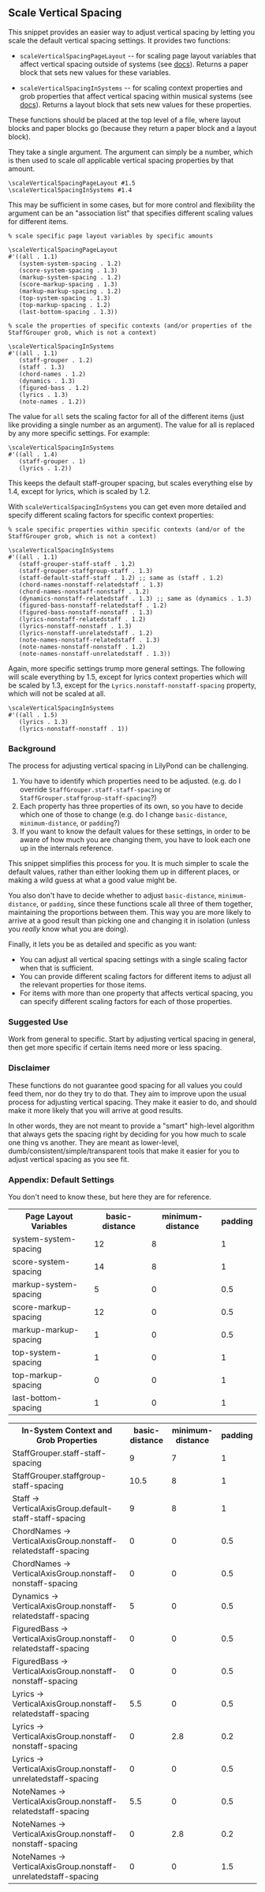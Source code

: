 ## Scale Vertical Spacing

This snippet provides an easier way to adjust vertical spacing by letting you scale the default vertical spacing settings.  It provides two functions:

* `scaleVerticalSpacingPageLayout` -- for scaling page layout variables that affect vertical spacing outside of systems (see [docs](http://lilypond.org/doc/v2.18/Documentation/notation/flexible-vertical-spacing-paper-variables)). Returns a paper block that sets new values for these variables.

* `scaleVerticalSpacingInSystems` -- for scaling context properties and grob properties that affect vertical spacing within musical systems (see [docs](http://lilypond.org/doc/v2.18/Documentation/notation/flexible-vertical-spacing-within-systems)). Returns a layout block that sets new values for these properties. 

These functions should be placed at the top level of a file, where layout blocks and paper blocks go (because they return a paper block and a layout block).  

They take a single argument.  The argument can simply be a number, which is then used to scale _all_ applicable vertical spacing properties by that amount. 

    \scaleVerticalSpacingPageLayout #1.5
    \scaleVerticalSpacingInSystems #1.4

This may be sufficient in some cases, but for more control and flexibility the argument can be an "association list" that specifies different scaling values for different items.

    % scale specific page layout variables by specific amounts
    
    \scaleVerticalSpacingPageLayout
    #'((all . 1.1)
       (system-system-spacing . 1.2)
       (score-system-spacing . 1.3)
       (markup-system-spacing . 1.2)
       (score-markup-spacing . 1.3)
       (markup-markup-spacing . 1.2)
       (top-system-spacing . 1.3)
       (top-markup-spacing . 1.2)
       (last-bottom-spacing . 1.3))

    % scale the properties of specific contexts (and/or properties of the StaffGrouper grob, which is not a context)
    
    \scaleVerticalSpacingInSystems
    #'((all . 1.1)
       (staff-grouper . 1.2)
       (staff . 1.3)
       (chord-names . 1.2)
       (dynamics . 1.3)
       (figured-bass . 1.2)
       (lyrics . 1.3)
       (note-names . 1.2))

The value for `all` sets the scaling factor for all of the different items (just like providing a single number as an argument).  The value for all is replaced by any more specific settings.  For example:

    \scaleVerticalSpacingInSystems
    #'((all . 1.4)
       (staff-grouper . 1)
       (lyrics . 1.2))

This keeps the default staff-grouper spacing, but scales everything else by 1.4, except for lyrics, which is scaled by 1.2.

With `scaleVerticalSpacingInSystems` you can get even more detailed and specify different scaling factors for specific context properties:

    % scale specific properties within specific contexts (and/or of the StaffGrouper grob, which is not a context)
    
    \scaleVerticalSpacingInSystems
    #'((all . 1.1)
       (staff-grouper-staff-staff . 1.2)
       (staff-grouper-staffgroup-staff . 1.3)
       (staff-default-staff-staff . 1.2) ;; same as (staff . 1.2)
       (chord-names-nonstaff-relatedstaff . 1.3)
       (chord-names-nonstaff-nonstaff . 1.2)
       (dynamics-nonstaff-relatedstaff . 1.3) ;; same as (dynamics . 1.3)
       (figured-bass-nonstaff-relatedstaff . 1.2)
       (figured-bass-nonstaff-nonstaff . 1.3)
       (lyrics-nonstaff-relatedstaff . 1.2)
       (lyrics-nonstaff-nonstaff . 1.3)
       (lyrics-nonstaff-unrelatedstaff . 1.2)
       (note-names-nonstaff-relatedstaff . 1.3)
       (note-names-nonstaff-nonstaff . 1.2)
       (note-names-nonstaff-unrelatedstaff . 1.3))


Again, more specific settings trump more general settings.  The following will scale everything by 1.5, except for lyrics context properties which will be scaled by 1.3, except for the `Lyrics.nonstaff-nonstaff-spacing` property, which will not be scaled at all.

    \scaleVerticalSpacingInSystems
    #'((all . 1.5)
       (lyrics . 1.3)
       (lyrics-nonstaff-nonstaff . 1))

### Background

The process for adjusting vertical spacing in LilyPond can be challenging.  

1. You have to identify which properties need to be adjusted. (e.g. do I override `StaffGrouper.staff-staff-spacing` or `StaffGrouper.staffgroup-staff-spacing`?)
2. Each property has three properties of its own, so you have to decide which one of those to change (e.g. do I change `basic-distance`, `minimum-distance`, or `padding`?)
3. If you want to know the default values for these settings, in order to be aware of how much you are changing them, you have to look each one up in the internals reference.

This snippet simplifies this process for you.  It is much simpler to scale the default values, rather than either looking them up in different places, or making a wild guess at what a good value might be. 

You also don't have to decide whether to adjust `basic-distance`, `minimum-distance`, or `padding`, since these functions scale all three of them together, maintaining the proportions between them. This way you are more likely to arrive at a good result than picking one and changing it in isolation (unless you _really_ know what you are doing).

Finally, it lets you be as detailed and specific as you want: 

* You can adjust all vertical spacing settings with a single scaling factor when that is sufficient.
* You can provide different scaling factors for different items to adjust all the relevant properties for those items. 
* For items with more than one property that affects vertical spacing, you can specify different scaling factors for each of those properties.

### Suggested Use

Work from general to specific.  Start by adjusting vertical spacing in general, then get more specific if certain items need more or less spacing.

### Disclaimer

These functions do not guarantee good spacing for all values you could feed them, nor do they try to do that. They aim to improve upon the usual process for adjusting vertical spacing. They make it easier to do, and should make it more likely that you will arrive at good results.

In other words, they are not meant to provide a "smart" high-level algorithm that always gets the spacing right by deciding for you how much to scale one thing vs another. They are meant as lower-level, dumb/consistent/simple/transparent tools that make it easier for you to adjust vertical spacing as you see fit.

### Appendix: Default Settings

You don't need to know these, but here they are for reference.

<table>
    <tr>
        <th>Page Layout Variables</th>
        <th>basic-distance</th>
        <th>minimum-distance</th>
        <th>padding</th>
    </tr>
    <tr>
        <td>system-system-spacing</td>
        <td>12</td>
        <td>8</td>
        <td>1</td>
    </tr>
    <tr>
        <td>score-system-spacing</td>
        <td>14</td>
        <td>8</td>
        <td>1</td>
    </tr>
    <tr>
        <td>markup-system-spacing</td>
        <td>5</td>
        <td>0</td>
        <td>0.5</td>
    </tr>
    <tr>
        <td>score-markup-spacing</td>
        <td>12</td>
        <td>0</td>
        <td>0.5</td>
    </tr>
    <tr>
        <td>markup-markup-spacing</td>
        <td>1</td>
        <td>0</td>
        <td>0.5</td>
    </tr>
    <tr>
        <td>top-system-spacing</td>
        <td>1</td>
        <td>0</td>
        <td>1</td>
    </tr>
    <tr>
        <td>top-markup-spacing</td>
        <td>0</td>
        <td>0</td>
        <td>1</td>
    </tr>
    <tr>
        <td>last-bottom-spacing</td>
        <td>1</td>
        <td>0</td>
        <td>1</td>
    </tr>
</table>

<table>
    <tr>
        <th>In-System Context and Grob Properties</th>
        <th>basic-distance</th>
        <th>minimum-distance</th>
        <th>padding</th>
    </tr>
    <tr>
        <td>StaffGrouper.staff-staff-spacing</td>
        <td>9</td>
        <td>7</td>
        <td>1</td>
    </tr>
    <tr>
        <td>StaffGrouper.staffgroup-staff-spacing</td>
        <td>10.5</td>
        <td>8</td>
        <td>1</td>
    </tr>
    <tr>
        <td>Staff -> VerticalAxisGroup.default-staff-staff-spacing</td>
        <td>9</td>
        <td>8</td>
        <td>1</td>
    </tr>
    <tr>
        <td>ChordNames -> VerticalAxisGroup.nonstaff-relatedstaff-spacing</td>
        <td>0</td>
        <td>0</td>
        <td>0.5</td>
    </tr>
    <tr>
        <td>ChordNames -> VerticalAxisGroup.nonstaff-nonstaff-spacing</td>
        <td>0</td>
        <td>0</td>
        <td>0.5</td>
    </tr>
    <tr>
        <td>Dynamics -> VerticalAxisGroup.nonstaff-relatedstaff-spacing</td>
        <td>5</td>
        <td>0</td>
        <td>0.5</td>
    </tr>
    <tr>
        <td>FiguredBass -> VerticalAxisGroup.nonstaff-relatedstaff-spacing</td>
        <td>0</td>
        <td>0</td>
        <td>0.5</td>
    </tr>
    <tr>
        <td>FiguredBass -> VerticalAxisGroup.nonstaff-nonstaff-spacing</td>
        <td>0</td>
        <td>0</td>
        <td>0.5</td>
    </tr>
    <tr>
        <td>Lyrics -> VerticalAxisGroup.nonstaff-relatedstaff-spacing</td>
        <td>5.5</td>
        <td>0</td>
        <td>0.5</td>
    </tr>
    <tr>
        <td>Lyrics -> VerticalAxisGroup.nonstaff-nonstaff-spacing</td>
        <td>0</td>
        <td>2.8</td>
        <td>0.2</td>
    </tr>
    <tr>
        <td>Lyrics -> VerticalAxisGroup.nonstaff-unrelatedstaff-spacing</td>
        <td>0</td>
        <td>0</td>
        <td>0.5</td>
    </tr>
    <tr>
        <td>NoteNames -> VerticalAxisGroup.nonstaff-relatedstaff-spacing</td>
        <td>5.5</td>
        <td>0</td>
        <td>0.5</td>
    </tr>
    <tr>
        <td>NoteNames -> VerticalAxisGroup.nonstaff-nonstaff-spacing</td>
        <td>0</td>
        <td>2.8</td>
        <td>0.2</td>
    </tr>
    <tr>
        <td>NoteNames -> VerticalAxisGroup.nonstaff-unrelatedstaff-spacing</td>
        <td>0</td>
        <td>0</td>
        <td>1.5</td>
    </tr>
</table>
            